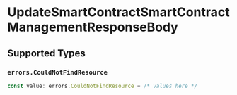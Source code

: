 # UpdateSmartContractSmartContractManagementResponseBody


## Supported Types

### `errors.CouldNotFindResource`

```typescript
const value: errors.CouldNotFindResource = /* values here */
```

